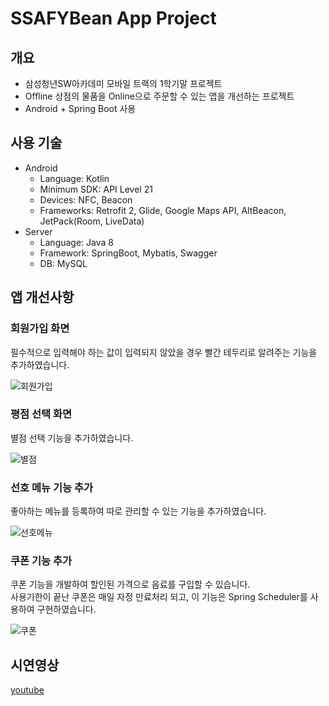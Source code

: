 # SSAFYBean App Project

## 개요

- 삼성청년SW아카데미 모바일 트랙의 1학기말 프로젝트
- Offline 상점의 물품을 Online으로 주문할 수 있는 앱을 개선하는 프로젝트
- Android + Spring Boot 사용

## 사용 기술

- Android
  - Language: Kotlin
  - Minimum SDK: API Level 21
  - Devices: NFC, Beacon
  - Frameworks: Retrofit 2, Glide, Google Maps API, AltBeacon, JetPack(Room, LiveData)
- Server
  - Language: Java 8
  - Framework: SpringBoot, Mybatis, Swagger
  - DB: MySQL

## 앱 개선사항

### 회원가입 화면

필수적으로 입력해야 하는 값이 입력되지 않았을 경우 빨간 테두리로 알려주는 기능을 추가하였습니다.

![회원가입](./img/join.png)

### 평점 선택 화면

별점 선택 기능을 추가하였습니다.

![별점](./img/star.jpg)

### 선호 메뉴 기능 추가

좋아하는 메뉴를 등록하여 따로 관리할 수 있는 기능을 추가하였습니다.

![선호메뉴](./img/like_gif.gif)

### 쿠폰 기능 추가

쿠폰 기능을 개발하여 할인된 가격으로 음료를 구입할 수 있습니다. <br />
사용기한이 끝난 쿠폰은 매일 자정 만료처리 되고, 이 기능은 Spring Scheduler를 사용하여 구현하였습니다.

![쿠폰](./img/coupon.gif)

## 시연영상

[youtube](https://youtu.be/CjunXPBRItw)
